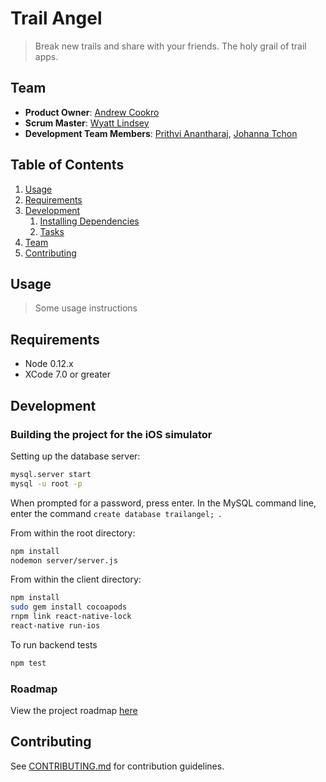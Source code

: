 # Trail Angel

> Break new trails and share with your friends.  The holy grail of trail apps.

## Team

  - __Product Owner__: [Andrew Cookro](https://github.com/orgs/hrr20-nebula/people/galaxode)
  - __Scrum Master__: [Wyatt Lindsey](https://github.com/orgs/hrr20-nebula/people/wyattlindsey)
  - __Development Team Members__: [Prithvi Anantharaj](https://github.com/orgs/hrr20-nebula/people/Prithvi-A), [Johanna Tchon](https://github.com/orgs/hrr20-nebula/people/JotheElephant)

## Table of Contents

1. [Usage](#Usage)
1. [Requirements](#requirements)
1. [Development](#development)
    1. [Installing Dependencies](#installing-dependencies)
    1. [Tasks](#tasks)
1. [Team](#team)
1. [Contributing](#contributing)

## Usage

> Some usage instructions

## Requirements

- Node 0.12.x
- XCode 7.0 or greater

## Development

### Building the project for the iOS simulator

Setting up the database server:

```sh
mysql.server start
mysql -u root -p
```
When prompted for a password, press enter.  In the MySQL command line, enter the command ```create database trailangel; ```.

From within the root directory:

```sh
npm install
nodemon server/server.js
```

From within the client directory:

```sh
npm install
sudo gem install cocoapods
rnpm link react-native-lock
react-native run-ios
```

To run backend tests
```sh
npm test
```



### Roadmap

View the project roadmap [here](https://wireframepro.mockflow.com/view/Dd1fbd2768b3b14ee38b89e8f11f05f90)


## Contributing

See [CONTRIBUTING.md](CONTRIBUTING.md) for contribution guidelines.
